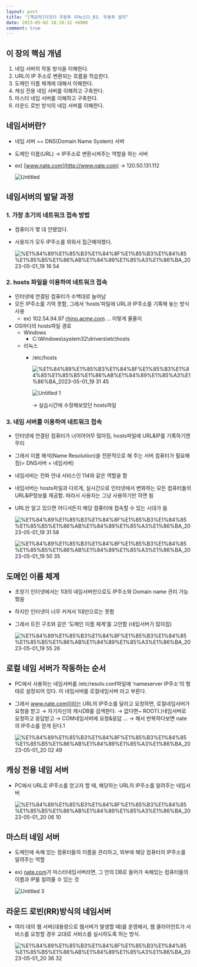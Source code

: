 ```yaml
---
layout: post
title: "[책요약]이것이 우분투 리눅스다_03. 우분투 설치"
date: 2023-05-02 18:10:32 +0900
comment: true
---
```


## 이 장의 핵심 개념

1. 네임 서버의 작동 방식을 이해한다.
2. URL이 IP 주소로 변환되는 흐름을 학습한다.
3. 도메인 이름 체계에 대해서 이해한다.
4. 캐싱 전용 네임 서버를 이해하고 구축한다.
5. 마스터 네임 서버를 이해하고 구축한다.
6. 라운드 로빈 방식의 네임 서버를 이해한다.

## 네임서버란?

- 네임 서버 == DNS(Domain Name System) 서버
- 도메인 이름(URL) → IP주소로 변환시켜주는 역할을 하는 서버
- ex) [www.nate.com](http://www.nate.com) → 120.50.131.112
    
    ![Untitled](https://user-images.githubusercontent.com/47453097/235447798-4276ddc5-27b4-45ff-a7a0-fb95105de6a7.png)
    

## 네임서버의 발달 과정

### 1. 가장 초기의 네트워크 접속 방법

- 컴퓨터가 몇 대 안됐었다.
- 사용자가 모두 IP주소를 외워서 접근해야했다.
    
    ![%E1%84%89%E1%85%B3%E1%84%8F%E1%85%B3%E1%84%85%E1%85%B5%E1%86%AB%E1%84%89%E1%85%A3%E1%86%BA_2023-05-01_19 16 54](https://user-images.githubusercontent.com/47453097/235447876-fba17de5-9744-4931-8325-8f249a2d6bc1.png)
    

### 2. hosts 파일을 이용하여 네트워크 접속

- 인터넷에 연결된 컴퓨터가 수백대로 늘어남
- 모든 IP주소를 기억 못함, 그래서 ‘hosts’파일에 URL과 IP주소를 기록해 놓는 방식 사용
    - ex) 102.54.94.97 [rhino.acme.com](http://rhino.acme.com) … 이렇게 줄줄이
- OS마다의 hosts파일 경로
    - Windows
        - C:\Windows\system32\drivers\etc\hosts
    - 리눅스
        - /etc/hosts
            
            ![%E1%84%89%E1%85%B3%E1%84%8F%E1%85%B3%E1%84%85%E1%85%B5%E1%86%AB%E1%84%89%E1%85%A3%E1%86%BA_2023-05-01_19 31 45](https://user-images.githubusercontent.com/47453097/235447880-15ef9bc7-7857-4c53-a4d3-74b54013f278.png)

            
            ![Untitled 1](https://user-images.githubusercontent.com/47453097/235447916-65715dfc-aa56-455d-a51a-0a667517d71e.png)
            
            → 실습시간에 수정해보았던 hosts파일
            

### 3. 네임 서버를 이용하여 네트워크 접속

- 인터넷에 연결된 컴퓨터가 너어어어무 많아짐, hosts파일에 URL&IP를 기록하기엔 무리
- 그래서 이름 해석(Name Resolution)을 전문적으로 해 주는 서버 컴퓨터가 필요해짐(= DNS서버 = 네임서버)
- 네임서버는 전화 안내 서비스인 114와 같은 역할을 함
- 네임서버는 hosts파일과 다르게, 실시간으로 인터넷에서 변화하는 모든 컴퓨터들의 URL&IP정보를 제공함. 따라서 사용자는 그냥 사용하기만 하면 됨
- URL만 알고 있으면 어디서든지 해당 컴퓨터에 접속할 수 있는 시대가 옴
    
    ![%E1%84%89%E1%85%B3%E1%84%8F%E1%85%B3%E1%84%85%E1%85%B5%E1%86%AB%E1%84%89%E1%85%A3%E1%86%BA_2023-05-01_19 31 58](https://user-images.githubusercontent.com/47453097/235447884-a3610911-c59d-4cf4-84f6-c175095b4947.png)

    ![%E1%84%89%E1%85%B3%E1%84%8F%E1%85%B3%E1%84%85%E1%85%B5%E1%86%AB%E1%84%89%E1%85%A3%E1%86%BA_2023-05-01_19 50 35](https://user-images.githubusercontent.com/47453097/235448067-65a61856-7579-4038-b3a6-5db763a6326b.png)
    
    
## 도메인 이름 체계

- 초창기 인터넷에서는 1대의 네임서버만으로도 IP주소와 Domain name 관리 가능했음
- 하지만 인터넷이 너무 커져서 1대만으로는 못함
- 그래서 트린 구조와 같은 ‘도메인 이름 체계’를 고안함 (네임서버가 많아짐)
    
    ![%E1%84%89%E1%85%B3%E1%84%8F%E1%85%B3%E1%84%85%E1%85%B5%E1%86%AB%E1%84%89%E1%85%A3%E1%86%BA_2023-05-01_19 55 26](https://user-images.githubusercontent.com/47453097/235448111-07c61899-c377-4536-8995-db5913201ec3.png)
    

## 로컬 네임 서버가 작동하는 순서

- PC에서 사용하는 네임서버를 /etc/resolv.conf파일에 ‘nameserver IP주소’의 형태로 설정되어 있다. 이 네임서버를 로컬네임서버 라고 부른다.
- 그래서 www.nate.com이라는 URL의 IP주소를 달라고 요청하면, 로컬네임서버가 요청을 받고 → 자기자신의 캐시DB를 검색한다. → 없다면~ ROOT(.)네임서버로 요청하고 응답받고 → COM네임서버에 요청&응답 … → 해서 반복하다보면 nate의 IP주소를 얻게 된다.1
    
    ![%E1%84%89%E1%85%B3%E1%84%8F%E1%85%B3%E1%84%85%E1%85%B5%E1%86%AB%E1%84%89%E1%85%A3%E1%86%BA_2023-05-01_20 02 49](https://user-images.githubusercontent.com/47453097/235448125-9dc03228-ef64-4114-b12b-6cb25f7ae120.png)
    

## 캐싱 전용 네임 서버

- PC에서 URL로 IP주소를 얻고자 할 때, 해당하는 URL의 IP주소를 알려주는 네임서버
    
    ![%E1%84%89%E1%85%B3%E1%84%8F%E1%85%B3%E1%84%85%E1%85%B5%E1%86%AB%E1%84%89%E1%85%A3%E1%86%BA_2023-05-01_20 06 10](https://user-images.githubusercontent.com/47453097/235448237-c84623e6-43ba-44d3-9459-e27097511c4f.png)

## 마스터 네임 서버

- 도메인에 속해 있는 컴퓨터들의 이름을 관리하고, 외부에 해당 컴퓨터의 IP주소를 알려주는 역할
- ex) [nate.com](http://nate.com)가 마스터네임서버라면, 그 안의 DB로 들어가 속해있는 컴퓨터들의 이름과 IP를 알려줄 수 있는 것

    ![Untitled 3](https://user-images.githubusercontent.com/47453097/235448143-957137ba-ba3f-43be-afe3-738c979e085d.png)


## 라운드 로빈(RR)방식의 네임서버

- 여러 대의 웹 서버(대용량으로 웹서버가 발생할 때)를 운영해서, 웹 클라이언트가 서비스를 요청할 경우 교대로 서비스를 실시하도록 하는 방식.
    
    ![%E1%84%89%E1%85%B3%E1%84%8F%E1%85%B3%E1%84%85%E1%85%B5%E1%86%AB%E1%84%89%E1%85%A3%E1%86%BA_2023-05-01_20 36 32](https://user-images.githubusercontent.com/47453097/235448275-7d392194-c7bc-46c5-a6d2-eabbcce405f0.png)